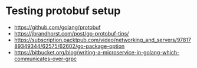# Testing protobuf setup

* https://github.com/golang/protobuf
* https://jbrandhorst.com/post/go-protobuf-tips/
* https://subscription.packtpub.com/video/networking_and_servers/9781789349344/62575/62602/go-package-option
* https://bitbucket.org/blog/writing-a-microservice-in-golang-which-communicates-over-grpc